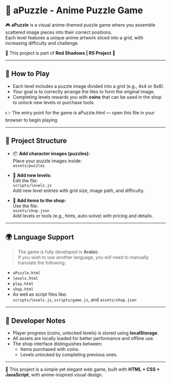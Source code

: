 # 🍬 aPuzzle - Anime Puzzle Game

🎮 **aPuzzle** is a visual anime-themed puzzle game where you assemble scattered image pieces into their correct positions.  
Each level features a unique anime artwork sliced into a grid, with increasing difficulty and challenge.

🌟 This project is part of **Red Shadows | RS Project** 🌟

---

## 🧩 How to Play

- Each level includes a puzzle image divided into a grid (e.g., 4x4 or 8x8).
- Your goal is to correctly arrange the tiles to form the original image.
- Completing levels rewards you with **coins** that can be used in the shop to unlock new levels or purchase tools.

👉 The entry point for the game is aPuzzle.html — open this file in your browser to begin playing

---

## 📁 Project Structure

- 📦 **Add character images (puzzles):**  
  Place your puzzle images inside:  
  `assets/puzzles`

- 🧩 **Add new levels:**  
  Edit the file:  
  `scripts/levels.js`  
  Add new level entries with grid size, image path, and difficulty.

- 🛒 **Add items to the shop:**  
  Use the file:  
  `assets/shop.json`  
  Add levels or tools (e.g., hints, auto-solve) with pricing and details.

---

## 🌍 Language Support

> The game is fully developed in **Arabic**.  
> If you wish to use another language, you will need to manually translate the following:
- `aPuzzle.html`
- `levels.html`
- `play.html`
- `shop.html`
- As well as script files like:  
  `scripts/levels.js`, `scripts/game.js`, and `assets/shop.json`

---

## 🚧 Developer Notes

- Player progress (coins, unlocked levels) is stored using **localStorage**.
- All assets are locally loaded for better performance and offline use.
- The shop interface distinguishes between:
  - Items purchased with coins.
  - Levels unlocked by completing previous ones.

---

🔗 This project is a simple yet elegant web game, built with **HTML + CSS + JavaScript**, with anime-inspired visual design.

